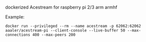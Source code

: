 dockerized Acestream for raspberry pi 2/3 arm armhf


Example:

`docker run --privileged --rm --name acestream -p 62062:62062 aaaler/acestream-pi --client-console --live-buffer 50 --max-connections 400 --max-peers 200`
